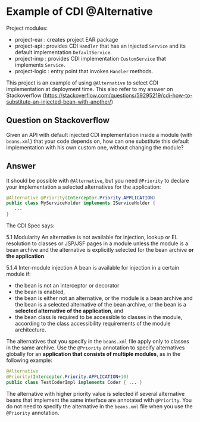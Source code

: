 # Example of CDI @Alternative

Project modules:
- project-ear : creates project EAR package
- project-api : provides CDI `Handler` that has an injected `Service` and its default implementation `DefaultService`. 
- project-imp : provides CDI implementation `CustomService` that implements `Service`.
- project-logic : entry point that invokes `Handler` methods.

This project is an example of using `@Alternative` to select CDI implementation at deployment time. This also refer to 
my answer on Stackoverflow (https://stackoverflow.com/questions/59295219/cdi-how-to-substitute-an-injected-bean-with-another/)

## Question on Stackoverflow

Given an API with default injected CDI implementation inside a module (with `beans.xml`) that your code depends on, how can one 
substitute this default implementation with his own custom one, without changing the module?

## Answer

It should be possible with `@Alternative`, but you need `@Priority` to declare your implementation a selected alternatives for 
the application:

```java
@Alternative @Priority(Interceptor.Priority.APPLICATION)
public class MyServiceHolder implements IServiceHolder {
   ...
}
```

The CDI Spec says:

5.1 Modularity
An alternative is not available for injection, lookup or EL resolution to classes or JSP/JSF pages in a module unless the module 
is a bean archive and the alternative is explicitly selected for the bean archive **or the application**.

5.1.4 Inter-module injection
A bean is available for injection in a certain module if:

- the bean is not an interceptor or decorator
- the bean is enabled,
- the bean is either not an alternative, or the module is a bean archive and the bean is a selected alternative of the bean archive, 
  or the bean is a **selected alternative of the application**, and 
- the bean class is required to be accessible to classes in the module, according to the class accessibility requirements of the 
  module architecture.

The alternatives that you specify in the `beans.xml` file apply only to classes in the same archive. Use the `@Priority` annotation to 
specify alternatives globally for an **application that consists of multiple modules**, as in the following example:

```java
@Alternative
@Priority(Interceptor.Priority.APPLICATION+10)
public class TestCoderImpl implements Coder { ... }
```

The alternative with higher priority value is selected if several alternative beans that implement the same interface are annotated with 
`@Priority`. You do not need to specify the alternative in the `beans.xml` file when you use the `@Priority` annotation.
